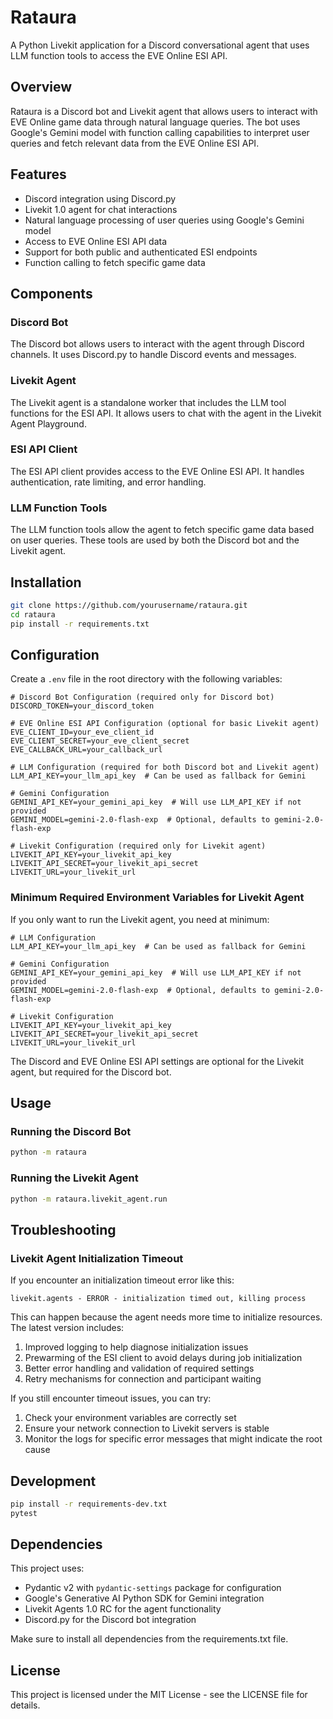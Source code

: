# Rataura

A Python Livekit application for a Discord conversational agent that uses LLM function tools to access the EVE Online ESI API.

## Overview

Rataura is a Discord bot and Livekit agent that allows users to interact with EVE Online game data through natural language queries. The bot uses Google's Gemini model with function calling capabilities to interpret user queries and fetch relevant data from the EVE Online ESI API.

## Features

- Discord integration using Discord.py
- Livekit 1.0 agent for chat interactions
- Natural language processing of user queries using Google's Gemini model
- Access to EVE Online ESI API data
- Support for both public and authenticated ESI endpoints
- Function calling to fetch specific game data

## Components

### Discord Bot

The Discord bot allows users to interact with the agent through Discord channels. It uses Discord.py to handle Discord events and messages.

### Livekit Agent

The Livekit agent is a standalone worker that includes the LLM tool functions for the ESI API. It allows users to chat with the agent in the Livekit Agent Playground.

### ESI API Client

The ESI API client provides access to the EVE Online ESI API. It handles authentication, rate limiting, and error handling.

### LLM Function Tools

The LLM function tools allow the agent to fetch specific game data based on user queries. These tools are used by both the Discord bot and the Livekit agent.

## Installation

```bash
git clone https://github.com/yourusername/rataura.git
cd rataura
pip install -r requirements.txt
```

## Configuration

Create a `.env` file in the root directory with the following variables:

```
# Discord Bot Configuration (required only for Discord bot)
DISCORD_TOKEN=your_discord_token

# EVE Online ESI API Configuration (optional for basic Livekit agent)
EVE_CLIENT_ID=your_eve_client_id
EVE_CLIENT_SECRET=your_eve_client_secret
EVE_CALLBACK_URL=your_callback_url

# LLM Configuration (required for both Discord bot and Livekit agent)
LLM_API_KEY=your_llm_api_key  # Can be used as fallback for Gemini

# Gemini Configuration
GEMINI_API_KEY=your_gemini_api_key  # Will use LLM_API_KEY if not provided
GEMINI_MODEL=gemini-2.0-flash-exp  # Optional, defaults to gemini-2.0-flash-exp

# Livekit Configuration (required only for Livekit agent)
LIVEKIT_API_KEY=your_livekit_api_key
LIVEKIT_API_SECRET=your_livekit_api_secret
LIVEKIT_URL=your_livekit_url
```

### Minimum Required Environment Variables for Livekit Agent

If you only want to run the Livekit agent, you need at minimum:

```
# LLM Configuration
LLM_API_KEY=your_llm_api_key  # Can be used as fallback for Gemini

# Gemini Configuration
GEMINI_API_KEY=your_gemini_api_key  # Will use LLM_API_KEY if not provided
GEMINI_MODEL=gemini-2.0-flash-exp  # Optional, defaults to gemini-2.0-flash-exp

# Livekit Configuration
LIVEKIT_API_KEY=your_livekit_api_key
LIVEKIT_API_SECRET=your_livekit_api_secret
LIVEKIT_URL=your_livekit_url
```

The Discord and EVE Online ESI API settings are optional for the Livekit agent, but required for the Discord bot.

## Usage

### Running the Discord Bot

```bash
python -m rataura
```

### Running the Livekit Agent

```bash
python -m rataura.livekit_agent.run
```

## Troubleshooting

### Livekit Agent Initialization Timeout

If you encounter an initialization timeout error like this:

```
livekit.agents - ERROR - initialization timed out, killing process
```

This can happen because the agent needs more time to initialize resources. The latest version includes:

1. Improved logging to help diagnose initialization issues
2. Prewarming of the ESI client to avoid delays during job initialization
3. Better error handling and validation of required settings
4. Retry mechanisms for connection and participant waiting

If you still encounter timeout issues, you can try:

1. Check your environment variables are correctly set
2. Ensure your network connection to Livekit servers is stable
3. Monitor the logs for specific error messages that might indicate the root cause

## Development

```bash
pip install -r requirements-dev.txt
pytest
```

## Dependencies

This project uses:
- Pydantic v2 with `pydantic-settings` package for configuration
- Google's Generative AI Python SDK for Gemini integration
- Livekit Agents 1.0 RC for the agent functionality
- Discord.py for the Discord bot integration

Make sure to install all dependencies from the requirements.txt file.

## License

This project is licensed under the MIT License - see the LICENSE file for details.
